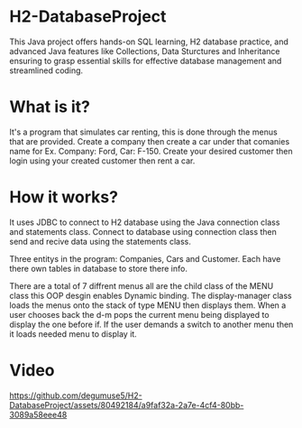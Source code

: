 # H2-DatabaseProject

This Java project offers hands-on SQL learning, H2 database practice, and advanced Java features like Collections, Data Sturctures and Inheritance ensuring to grasp essential skills for effective database management and streamlined coding.


# What is it?

It's a program that simulates car renting, this is done through the menus that are provided. Create a company then create a car under that comanies name for Ex. Company: Ford, Car: F-150.
Create your desired customer then login using your created customer then rent a car.

# How it works?

It uses JDBC to connect to H2 database using the Java connection class and statements class. Connect to database using connection class then send and recive data using the statements class.

Three entitys in the program: Companies, Cars and Customer. Each have there own tables in database to store there info. 

There are a total of 7 diffrent menus all are the child class of the MENU class this OOP desgin enables Dynamic binding. 
The display-manager class loads the menus onto the stack of type MENU then displays them. When a user chooses back the d-m pops the current menu being displayed to display the one before if. If the user demands a switch to another menu then it loads needed menu to display it.

# Video

https://github.com/degumuse5/H2-DatabaseProject/assets/80492184/a9faf32a-2a7e-4cf4-80bb-3089a58eee48



